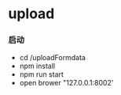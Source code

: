 # upload
### 启动
- cd /uploadFormdata
- npm install 
- npm run start 
- open brower "127.0.0.1:8002'


